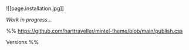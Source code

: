 ![[page.installation.jpg]]

*Work in progress...*

%%
https://github.com/harttraveller/mintel-theme/blob/main/publish.css

Versions
%%